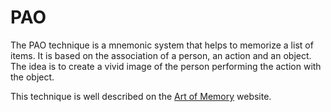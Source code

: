 # PAO

The PAO technique is a mnemonic system that helps to memorize a list of items. It is based on the association of a person, an action and an object. The idea is to create a vivid image of the person performing the action with the object.

This technique is well described on the [Art of Memory](https://artofmemory.com/blog/pao-system/) website.
